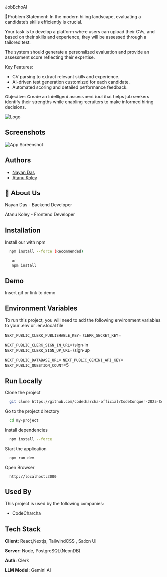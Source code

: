 
JobEchoAI

🚀Problem Statement: In the modern hiring landscape, evaluating a candidate’s skills efficiently is crucial.

Your task is to develop a platform where users can upload their CVs, and based on their skills and experience, they will be assessed through a tailored test.

The system should generate a personalized evaluation and provide an assessment score reflecting their expertise.

Key Features:
- CV parsing to extract relevant skills and experience.
- AI-driven test generation customized for each candidate.
- Automated scoring and detailed performance feedback.

Objective:
Create an intelligent assessment tool that helps job seekers identify their strengths while enabling recruiters to make informed hiring decisions.



![Logo](https://github.com/user-attachments/assets/c3161cb5-306b-409a-b66c-d2e8651b6ddc)


## Screenshots

![App Screenshot](https://github.com/user-attachments/assets/161eaae7-cb40-41fe-8ce5-5b00e11e75d1)


## Authors

- [Nayan Das](https://github.com/code-guru2004)
- [Atanu Koley](https://github.com/Atanukoley44)



## 🚀 About Us
Nayan Das - Backend Developer

Atanu Koley - Frontend Developer


## Installation

Install our with npm

```bash
  npm install --force (Recommended)
   
   or
   npm install
```
    
## Demo

Insert gif or link to demo


## Environment Variables

To run this project, you will need to add the following environment variables to your .env or .env.local file

`NEXT_PUBLIC_CLERK_PUBLISHABLE_KEY`=
`CLERK_SECRET_KEY`=

`NEXT_PUBLIC_CLERK_SIGN_IN_URL`=/sign-in
`NEXT_PUBLIC_CLERK_SIGN_UP_URL`=/sign-up

`NEXT_PUBLIC_DATABASE_URL`=
`NEXT_PUBLIC_GEMINI_API_KEY`=
`NEXT_PUBLIC_QUESTION_COUNT`=5


## Run Locally

Clone the project

```bash
  git clone https://github.com/codecharcha-official/CodeConquer-2025-Code-Wizards.git
```

Go to the project directory

```bash
  cd my-project
```

Install dependencies

```bash
  npm install --force
```

Start the application

```bash
  npm run dev
```
Open Browser

```bash
  http://localhost:3000 
```


## Used By

This project is used by the following companies:

- CodeCharcha


## Tech Stack

**Client:** React,Nextjs, TailwindCSS , Sadcn UI

**Server:** Node, PostgreSQL(NeonDB)

**Auth:** Clerk

**LLM Model:** Gemini AI


